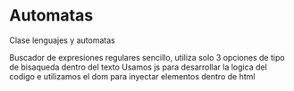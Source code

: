 # Automatas
Clase lenguajes y automatas

Buscador de expresiones regulares sencillo, utiliza solo 3 opciones de tipo de bisaqueda dentro del texto
Usamos js para desarrollar la logica del codigo e utilizamos el dom para inyectar elementos dentro de html

